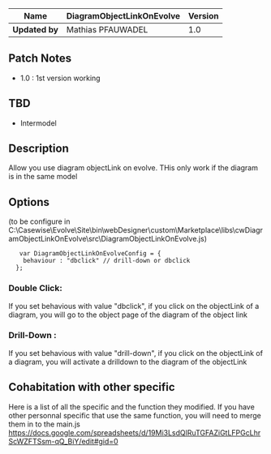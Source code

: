 | **Name** | **DiagramObjectLinkOnEvolve** | **Version** | 
| --- | --- | --- |
| **Updated by** | Mathias PFAUWADEL | 1.0 | 

## Patch Notes

* 1.0 : 1st version working

## TBD

* Intermodel

## Description 
Allow you use diagram objectLink on evolve. THis only work if the diagram is in the same model


## Options 

(to be configure in C:\Casewise\Evolve\Site\bin\webDesigner\custom\Marketplace\libs\cwDiagramObjectLinkOnEvolve\src\DiagramObjectLinkOnEvolve.js)
```
   var DiagramObjectLinkOnEvolveConfig = {
    behaviour : "dbclick" // drill-down or dbclick  
  };
```


### Double Click:
    
If you set behavious with value "dbclick", if you click on the objectLink of a diagram, you will go to the object page of the diagram of the object link

### Drill-Down :

If you set behavious with value "drill-down", if you click on the objectLink of a diagram, you will activate a drilldown to the diagram of the objectLink

## Cohabitation with other specific

Here is a list of all the specific and the function they modified. If you have other personnal specific that use the same function, you will need to merge them in to the main.js
https://docs.google.com/spreadsheets/d/19Mi3LsdQlRuTGFAZiGtLFPGcLhrScWZFTSsm-qQ_BiY/edit#gid=0




